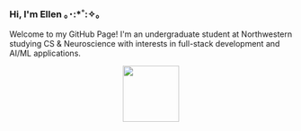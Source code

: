 ### Hi, I'm Ellen ｡･:*˚:✧｡

Welcome to my GitHub Page! I'm an undergraduate student at Northwestern studying CS & Neuroscience with interests in full-stack development and AI/ML applications.

<div id="header" align="center">
  <img src="https://giphy.com/embed/mACKUmiFei0utbuDB3" width="100"/>
</div>

<!--
**ellennkim/ellennkim** is a ✨ _special_ ✨ repository because its `README.md` (this file) appears on your GitHub profile.

Here are some ideas to get you started:

- 🔭 I’m currently working on ...
- 🌱 I’m currently learning ...
- 👯 I’m looking to collaborate on ...
- 🤔 I’m looking for help with ...
- 💬 Ask me about ...
- 📫 How to reach me: ...
- 😄 Pronouns: ...
- ⚡ Fun fact: ...
-->
